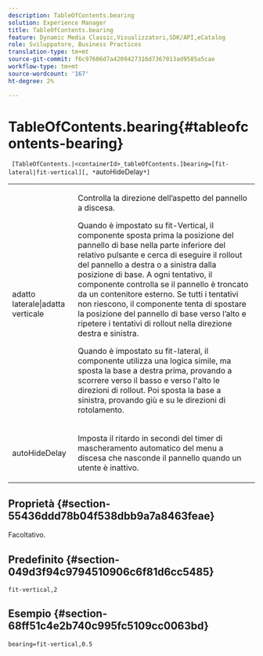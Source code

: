 ```yaml
---
description: TableOfContents.bearing
solution: Experience Manager
title: TableOfContents.bearing
feature: Dynamic Media Classic,Visualizzatori,SDK/API,eCatalog
role: Sviluppatore, Business Practices
translation-type: tm+mt
source-git-commit: f6c97606d7a4209427316d7367013ad9585a5cae
workflow-type: tm+mt
source-wordcount: '167'
ht-degree: 2%

---
```



# TableOfContents.bearing{#tableofcontents-bearing}

` [TableOfContents.|<containerId>_tableOfContents.]bearing=[fit-lateral|fit-vertical][, *`autoHideDelay`*]`

<table id="table_5151E6EA076C4AAD8D952A09E1F17C44"> 
 <tbody> 
  <tr> 
   <td> <p> <span class="codeph"> adatto laterale|adatta verticale</span> </p> </td> 
   <td> <p> Controlla la direzione dell’aspetto del pannello a discesa. </p> <p>Quando è impostato su <span class="codeph"> fit-Vertical</span>, il componente sposta prima la posizione del pannello di base nella parte inferiore del relativo pulsante e cerca di eseguire il rollout del pannello a destra o a sinistra dalla posizione di base. A ogni tentativo, il componente controlla se il pannello è troncato da un contenitore esterno. Se tutti i tentativi non riescono, il componente tenta di spostare la posizione del pannello di base verso l’alto e ripetere i tentativi di rollout nella direzione destra e sinistra. </p> <p>Quando è impostato su <span class="codeph"> fit-lateral</span>, il componente utilizza una logica simile, ma sposta la base a destra prima, provando a scorrere verso il basso e verso l'alto le direzioni di rollout. Poi sposta la base a sinistra, provando giù e su le direzioni di rotolamento. </p> </td> 
  </tr> 
  <tr> 
   <td> <p> <span class="codeph"><span class="varname"> autoHideDelay</span></span> </p> </td> 
   <td> <p> Imposta il ritardo in secondi del timer di mascheramento automatico del menu a discesa che nasconde il pannello quando un utente è inattivo. </p> </td> 
  </tr> 
 </tbody> 
</table>

## Proprietà {#section-55436ddd78b04f538dbb9a7a8463feae}

Facoltativo.

## Predefinito {#section-049d3f94c9794510906c6f81d6cc5485}

`fit-vertical,2`

## Esempio {#section-68ff51c4e2b740c995fc5109cc0063bd}

`bearing=fit-vertical,0.5`

